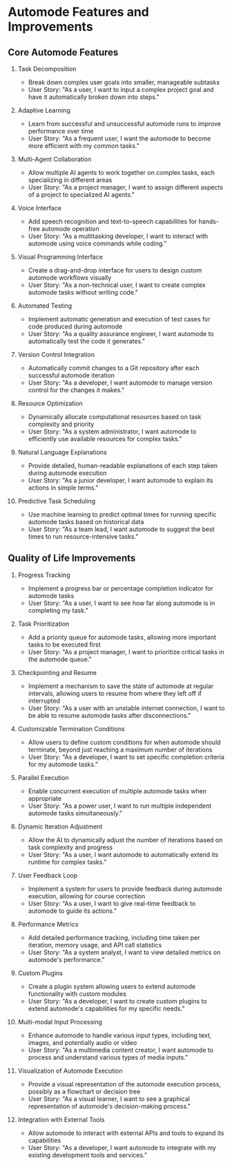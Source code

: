 # Automode Features and Improvements

## Core Automode Features

1. Task Decomposition
   - Break down complex user goals into smaller, manageable subtasks
   - User Story: "As a user, I want to input a complex project goal and have it automatically broken down into steps."

2. Adaptive Learning
   - Learn from successful and unsuccessful automode runs to improve performance over time
   - User Story: "As a frequent user, I want the automode to become more efficient with my common tasks."

3. Multi-Agent Collaboration
   - Allow multiple AI agents to work together on complex tasks, each specializing in different areas
   - User Story: "As a project manager, I want to assign different aspects of a project to specialized AI agents."

4. Voice Interface
   - Add speech recognition and text-to-speech capabilities for hands-free automode operation
   - User Story: "As a multitasking developer, I want to interact with automode using voice commands while coding."

5. Visual Programming Interface
   - Create a drag-and-drop interface for users to design custom automode workflows visually
   - User Story: "As a non-technical user, I want to create complex automode tasks without writing code."

6. Automated Testing
   - Implement automatic generation and execution of test cases for code produced during automode
   - User Story: "As a quality assurance engineer, I want automode to automatically test the code it generates."

7. Version Control Integration
   - Automatically commit changes to a Git repository after each successful automode iteration
   - User Story: "As a developer, I want automode to manage version control for the changes it makes."

8. Resource Optimization
   - Dynamically allocate computational resources based on task complexity and priority
   - User Story: "As a system administrator, I want automode to efficiently use available resources for complex tasks."

9. Natural Language Explanations
   - Provide detailed, human-readable explanations of each step taken during automode execution
   - User Story: "As a junior developer, I want automode to explain its actions in simple terms."

10. Predictive Task Scheduling
    - Use machine learning to predict optimal times for running specific automode tasks based on historical data
    - User Story: "As a team lead, I want automode to suggest the best times to run resource-intensive tasks."

## Quality of Life Improvements

1. Progress Tracking
   - Implement a progress bar or percentage completion indicator for automode tasks
   - User Story: "As a user, I want to see how far along automode is in completing my task."

2. Task Prioritization
   - Add a priority queue for automode tasks, allowing more important tasks to be executed first
   - User Story: "As a project manager, I want to prioritize critical tasks in the automode queue."

3. Checkpointing and Resume
   - Implement a mechanism to save the state of automode at regular intervals, allowing users to resume from where they left off if interrupted
   - User Story: "As a user with an unstable internet connection, I want to be able to resume automode tasks after disconnections."

4. Customizable Termination Conditions
   - Allow users to define custom conditions for when automode should terminate, beyond just reaching a maximum number of iterations
   - User Story: "As a developer, I want to set specific completion criteria for my automode tasks."

5. Parallel Execution
   - Enable concurrent execution of multiple automode tasks when appropriate
   - User Story: "As a power user, I want to run multiple independent automode tasks simultaneously."

6. Dynamic Iteration Adjustment
   - Allow the AI to dynamically adjust the number of iterations based on task complexity and progress
   - User Story: "As a user, I want automode to automatically extend its runtime for complex tasks."

7. User Feedback Loop
   - Implement a system for users to provide feedback during automode execution, allowing for course correction
   - User Story: "As a user, I want to give real-time feedback to automode to guide its actions."

8. Performance Metrics
   - Add detailed performance tracking, including time taken per iteration, memory usage, and API call statistics
   - User Story: "As a system analyst, I want to view detailed metrics on automode's performance."

9. Custom Plugins
   - Create a plugin system allowing users to extend automode functionality with custom modules
   - User Story: "As a developer, I want to create custom plugins to extend automode's capabilities for my specific needs."

10. Multi-modal Input Processing
    - Enhance automode to handle various input types, including text, images, and potentially audio or video
    - User Story: "As a multimedia content creator, I want automode to process and understand various types of media inputs."

11. Visualization of Automode Execution
    - Provide a visual representation of the automode execution process, possibly as a flowchart or decision tree
    - User Story: "As a visual learner, I want to see a graphical representation of automode's decision-making process."

12. Integration with External Tools
    - Allow automode to interact with external APIs and tools to expand its capabilities
    - User Story: "As a developer, I want automode to integrate with my existing development tools and services."